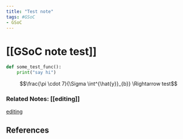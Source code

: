 ```yaml
---
title: "Test note"
tags: #GSoC
- GSoC
---
```


#  [[GSoC note test]]

```python
def some_test_func():
	print("say hi")
```

$$\frac{\pi \cdot 7}{\Sigma \int^{\hat{y}}_{b}} \Rightarrow test$$
### Related Notes: [[editing]]
[editing](notes/editing.md)

## References
